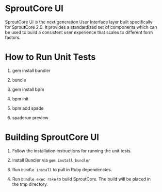 # SproutCore UI

SproutCore UI is the next generation User Interface layer built specifically for SproutCore 2.0. It provides a standardized set of components which can be used to build a consistent user experience that scales to different form factors.

# How to Run Unit Tests

1. gem install bundler

2. bundle

3. gem install bpm

4. bpm init

5. bpm add spade

6. spaderun preview

# Building SproutCore UI

1. Follow the installation instructions for running the unit tests.

2. Install Bundler via `gem install bundler`

3. Run `bundle install` to pull in Ruby dependencies.

4. Run `bundle exec rake` to build SproutCore. The build will be placed in the tmp directory.
